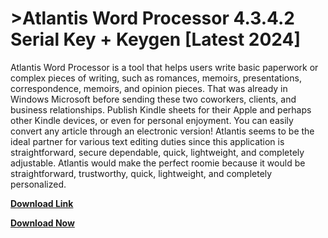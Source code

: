 # >Atlantis Word Processor 4.3.4.2 Serial Key + Keygen [Latest 2024]


Atlantis Word Processor is a tool that helps users write basic paperwork or complex pieces of writing, such as romances, memoirs, presentations, correspondence, memoirs, and opinion pieces. That was already in Windows Microsoft before sending these two coworkers, clients, and business relationships. Publish Kindle sheets for their Apple and perhaps other Kindle devices, or even for personal enjoyment. You can easily convert any article through an electronic version! Atlantis seems to be the ideal partner for various text editing duties since this application is straightforward, secure dependable, quick, lightweight, and completely adjustable. Atlantis would make the perfect roomie because it would be straightforward, trustworthy, quick, lightweight, and completely personalized.

**[Download Link](https://free4tools.com/atlantis-word-processor/)**

**[Download Now](https://free4tools.com/atlantis-word-processor/)**
